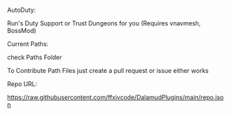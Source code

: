AutoDuty:

Run's Duty Support or Trust Dungeons for you (Requires vnavmesh, BossMod)

Current Paths:

check Paths Folder

To Contribute Path Files just create a pull request or issue either works

Repo URL:

https://raw.githubusercontent.com/ffxivcode/DalamudPlugins/main/repo.json
